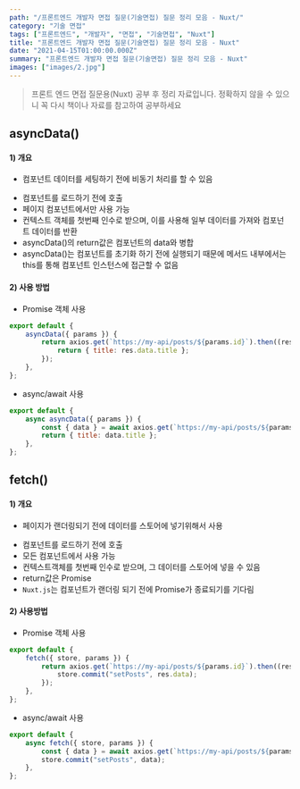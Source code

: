 ```yaml
---
path: "/프론트엔드 개발자 면접 질문(기술면접) 질문 정리 모음 - Nuxt/"
category: "기술 면접"
tags: ["프론트엔드", "개발자", "면접", "기술면접", "Nuxt"]
title: "프론트엔드 개발자 면접 질문(기술면접) 질문 정리 모음 - Nuxt"
date: "2021-04-15T01:00:00.000Z"
summary: "프론트엔드 개발자 면접 질문(기술면접) 질문 정리 모음 - Nuxt"
images: ["images/2.jpg"]
---
```


> 프론트 엔드 면접 질문용(Nuxt) 공부 후 정리 자료입니다. 정확하지 않을 수 있으니 꼭 다시 책이나 자료를 참고하여 공부하세요





## asyncData()

#### 1) 개요

* 컴포넌트 데이터를 세팅하기 전에 비동기 처리를 할 수 있음

- 컴포넌트를 로드하기 전에 호출
- 페이지 컴포넌트에서만 사용 가능
- 컨텍스트 객체를 첫번째 인수로 받으며, 이를 사용해 일부 데이터를 가져와 컴포넌트 데이터를 반환
- asyncData()의 return값은 컴포넌트의 data와 병합
- asyncData()는 컴포넌트를 초기화 하기 전에 실행되기 때문에 메서드 내부에서는 this를 통해 컴포넌트 인스턴스에 접근할 수 없음



#### 2) 사용 방법

* Promise 객체 사용

```javascript
export default {
    asyncData({ params }) {
        return axios.get(`https://my-api/posts/${params.id}`).then((res) => {
            return { title: res.data.title };
        });
    },
};
```

* async/await 사용

```javascript
export default {
    async asyncData({ params }) {
        const { data } = await axios.get(`https://my-api/posts/${params.id}`);
        return { title: data.title };
    },
};
```

###  

## fetch()

#### 1) 개요

* 페이지가 랜더링되기 전에 데이터를 스토어에 넣기위해서 사용

- 컴포넌트를 로드하기 전에 호출
- 모든 컴포넌트에서 사용 가능
- 컨텍스트객체를 첫번째 인수로 받으며, 그 데이터를 스토어에 넣을 수 있음
- return값은 Promise
- `Nuxt.js`는 컴포넌트가 랜더링 되기 전에 Promise가 종료되기를 기다림



#### 2) 사용방법

* Promise 객체 사용

```javascript
export default {
    fetch({ store, params }) {
        return axios.get(`https://my-api/posts/${params.id}`).then((res) => {
            store.commit("setPosts", res.data);
        });
    },
};
```

* async/await 사용

```javascript
export default {
    async fetch({ store, params }) {
        const { data } = await axios.get(`https://my-api/posts/${params.id}`);
        store.commit("setPosts", data);
    },
};
```